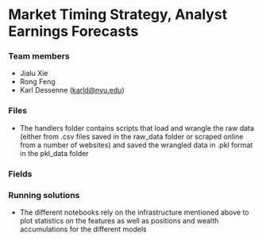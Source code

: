 # Market Timing Strategy, Analyst Earnings Forecasts

### Team members
- Jialu Xie
- Rong Feng
- Karl Dessenne (karld@nyu.edu)

### Files 
- The handlers folder contains scripts that load and wrangle the raw data (either from .csv files saved in the raw_data folder or scraped online from a number of websites) and saved the wrangled data in .pkl format in the pkl_data folder

### Fields 

### Running solutions
- The different notebooks rely on the infrastructure mentioned above to plot statistics on the features as well as positions and wealth accumulations for the different models


